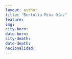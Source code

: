 ```yaml
---
layout: author
title: "Bertulia Mina Díaz"
feature:
img: 
city-born:
date-born: 
city-death: 
date-death:
nacionalidad:
---
```


